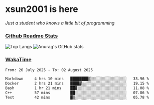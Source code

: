# xsun2001 is here

*Just a student who knows a little bit of programming*

### [Github Readme Stats](https://github.com/anuraghazra/github-readme-stats)

![Top Langs](https://github-readme-stats.vercel.app/api/top-langs/?username=xsun2001&layout=compact&theme=radical) ![Anurag's GitHub stats](https://github-readme-stats.vercel.app/api?username=xsun2001&show_icons=true&theme=radical)

### [WakaTime](https://wakatime.com)

<!--START_SECTION:waka-->

```txt
From: 26 July 2025 - To: 02 August 2025

Markdown     4 hrs 10 mins   ████████▒░░░░░░░░░░░░░░░░   33.96 %
Docker       2 hrs 21 mins   ████▓░░░░░░░░░░░░░░░░░░░░   19.15 %
Bash         1 hr 21 mins    ██▓░░░░░░░░░░░░░░░░░░░░░░   11.08 %
C++          57 mins         ██░░░░░░░░░░░░░░░░░░░░░░░   07.86 %
Text         42 mins         █▒░░░░░░░░░░░░░░░░░░░░░░░   05.78 %
```

<!--END_SECTION:waka-->
